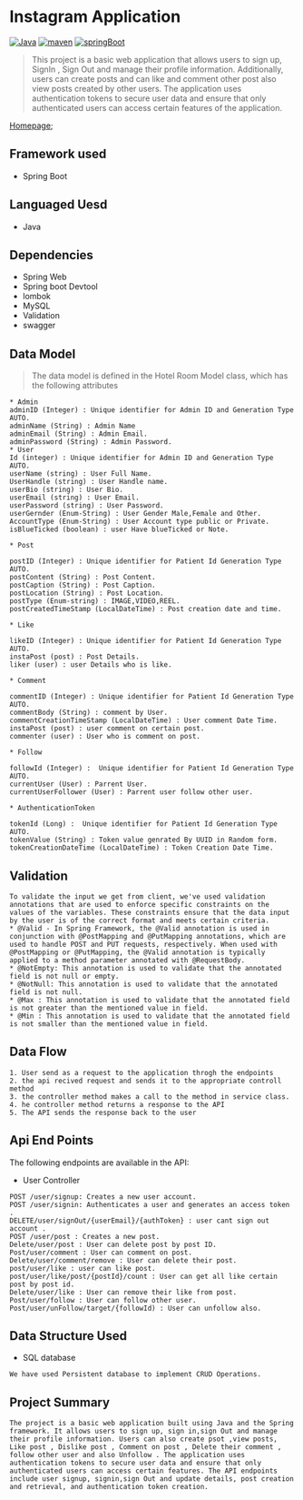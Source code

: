 # Instagram Application
[![Java](https://img.shields.io/badge/Java>=8.0-blue.svg)](https://docs.spring.io/spring-boot/docs/0.5.0.M6/api/org/springframework/boot/SpringApplication.html)
[![maven](https://img.shields.io/badge/maven->=3.0.5-green.svg)](https://www.npmjs.com/package/npm/v/5.5.0)
[![springBoot](https://img.shields.io/badge/SpringBoot->=3.0.6-blue.svg)](https://nodejs.org/en/blog/release/v9.3.0)
>This project is a basic web application that allows users to sign up, SignIn , Sign Out and manage their profile information. Additionally, users can create posts and can 
like and comment other post also view posts created by other users. The application uses authentication tokens to secure user data and ensure that only authenticated users can access certain features of the application.

[Homepage]();

## Framework used
 * Spring Boot
## Languaged Uesd
 * Java
## Dependencies
 * Spring Web
 * Spring boot Devtool
 * lombok
 * MySQL
 * Validation
 * swagger

## Data Model
>The data model is defined in the Hotel Room Model class, which has the following attributes
```
* Admin
adminID (Integer) : Unique identifier for Admin ID and Generation Type AUTO.
adminName (String) : Admin Name
adminEmail (String) : Admin Email.
adminPassword (String) : Admin Password.
* User
Id (integer) : Unique identifier for Admin ID and Generation Type AUTO.
userName (string) : User Full Name.
UserHandle (string) : User Handle name.
userBio (string) : User Bio.
userEmail (string) : User Email.
userPassword (string) : User Password.
userGernder (Enum-String) : User Gender Male,Female and Other.
AccountType (Enum-String) : User Account type public or Private.
isBlueTicked (boolean) : user Have blueTicked or Note.

* Post

postID (Integer) : Unique identifier for Patient Id Generation Type AUTO.
postContent (String) : Post Content.
postCaption (String) : Post Caption.
postLocation (String) : Post Location.
postType (Enum-string) : IMAGE,VIDEO,REEL.
postCreatedTimeStamp (LocalDateTime) : Post creation date and time.

* Like

likeID (Integer) : Unique identifier for Patient Id Generation Type AUTO.
instaPost (post) : Post Details.
liker (user) : user Details who is like.

* Comment

commentID (Integer) : Unique identifier for Patient Id Generation Type AUTO.
commentBody (String) : comment by User.
commentCreationTimeStamp (LocalDateTime) : User comment Date Time.
instaPost (post) : user comment on certain post.
commenter (user) : User who is comment on post.

* Follow

followId (Integer) :  Unique identifier for Patient Id Generation Type AUTO.
currentUser (User) : Parrent User.
currentUserFollower (User) : Parrent user follow other user.

* AuthenticationToken

tokenId (Long) :  Unique identifier for Patient Id Generation Type AUTO.
tokenValue (String) : Token value genrated By UUID in Random form.
tokenCreationDateTime (LocalDateTime) : Token Creation Date Time.
```
## Validation
```
To validate the input we get from client, we've used validation annotations that are used to enforce specific constraints on the values of the variables. These constraints ensure that the data input by the user is of the correct format and meets certain criteria.
* @Valid - In Spring Framework, the @Valid annotation is used in conjunction with @PostMapping and @PutMapping annotations, which are used to handle POST and PUT requests, respectively. When used with @PostMapping or @PutMapping, the @Valid annotation is typically applied to a method parameter annotated with @RequestBody.
* @NotEmpty: This annotation is used to validate that the annotated field is not null or empty.
* @NotNull: This annotation is used to validate that the annotated field is not null.
* @Max : This annotation is used to validate that the annotated field is not greater than the mentioned value in field.
* @Min : This annotation is used to validate that the annotated field is not smaller than the mentioned value in field.
```
## Data Flow
```
1. User send as a request to the application throgh the endpoints
2. the api recived request and sends it to the appropriate controll method
3. the controller method makes a call to the method in service class.
4. he controller method returns a response to the API
5. The API sends the response back to the user
```
## Api End Points
The following endpoints are available in the API:
* User Controller
```
POST /user/signup: Creates a new user account.
POST /user/signin: Authenticates a user and generates an access token .
DELETE/user/signOut/{userEmail}/{authToken} : user cant sign out account .
POST /user/post : Creates a new post.
Delete/user/post : User can delete post by post ID.
Post/user/comment : User can comment on post.
Delete/user/comment/remove : User can delete their post.
post/user/like : user can like post.
post/user/like/post/{postId}/count : User can get all like certain post by post id.
Delete/user/like : User can remove their like from post.
Post/user/follow : User can follow other user.
Post/user/unFollow/target/{followId) : User can unfollow also.

```
## Data Structure Used
* SQL database
```
We have used Persistent database to implement CRUD Operations.
```

## Project Summary
```
The project is a basic web application built using Java and the Spring framework. It allows users to sign up, sign in,sign Out and manage their profile information. Users can also create psot ,view posts, Like post , Dislike post , Comment on post , Delete their comment , follow other user and also Unfollow . The application uses authentication tokens to secure user data and ensure that only authenticated users can access certain features. The API endpoints include user signup, signin,sign Out and update details, post creation and retrieval, and authentication token creation.
```
